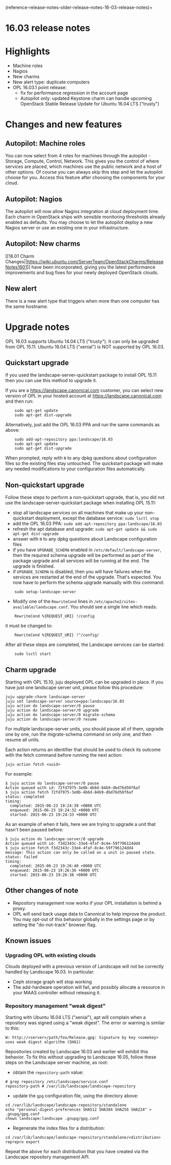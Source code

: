 (reference-release-notes-older-release-notes-16-03-release-notes)=
# 16.03 release notes

# Highlights
 * Machine roles
 * Nagios
 * New charms
 * New alert type: duplicate computers
 * OPL 16.03.1 point release:
   * fix for performance regression in the account page
   * Autopilot only: updated Keystone charm can handle upcoming OpenStack Stable Release Update for Ubuntu 16.04 LTS ("trusty")

# Changes and new features

## Autopilot: Machine roles

You can now select from 4 roles for machines through the autopilot - Storage, Compute, Control, Network.  This gives you the control of where services are placed, which machines use the public network and a host of other options.  Of course you can always skip this step and let the autopilot choose for you.  Access this feature after choosing the components for your cloud.

## Autopilot: Nagios

The autopilot will now allow Nagios integration at cloud deployment time.  Each charm in OpenStack ships with sensible monitoring thresholds already enabled as defaults. You may choose to let the autopilot deploy a new Nagios server or use an existing one in your infrastructure.

## Autopilot: New charms

[[16.01 Charm Changes||https://wiki.ubuntu.com/ServerTeam/OpenStackCharms/ReleaseNotes1601]] have been incorporated, giving you the latest performance improvements and bug fixes for your newly deployed OpenStack clouds.

## New alert
There is a new alert type that triggers when more than one computer has the same hostname.

# Upgrade notes
OPL 16.03 supports Ubuntu 14.04 LTS ("trusty"). It can only be upgraded from OPL 15.11. Ubuntu 16.04 LTS ("xenial") is NOT supported by OPL 16.03.


## Quickstart upgrade
If you used the landscape-server-quickstart package to install OPL 15.11 then you can use this method to upgrade it.

If you are a https://landscape.canonical.com customer, you can select new version of OPL in your hosted account at https://landscape.canonical.com and then run:
```text
    sudo apt-get update
    sudo apt-get dist-upgrade
```
Alternatively, just add the OPL 16.03 PPA and run the same commands as above:
```text
    sudo add-apt-repository ppa:landscape/16.03
    sudo apt-get update
    sudo apt-get dist-upgrade
```
When prompted, reply with `N` to any dpkg questions about configuration files so the existing files stay untouched. The quickstart package will make any needed modifications to your configuration files automatically. 

## Non-quickstart upgrade
Follow these steps to perform a non-quickstart upgrade, that is, you did not use the landscape-server-quickstart package when installing OPL 15.11:
 * stop all landscape services on all machines that make up your non-quickstart deployment, except the database service: `sudo lsctl stop`
 * add the OPL 16.03 PPA: `sudo add-apt-repository ppa:landscape/16.03`
 * refresh the apt database and upgrade: `sudo apt-get update && sudo apt-get dist-upgrade`
 * answer with `N` to any dpkg questions about Landscape configuration files
 * if you have `UPGRADE_SCHEMA` enabled in `/etc/default/landscape-server`, then the required schema upgrade will be performed as part of the package upgrade and all services will be running at the end. The upgrade is finished.
 * if `UPGRADE_SCHEMA` is disabled, then you will have failures when the services are restarted at the end of the upgrade. That's expected. You now have to perform the schema upgrade manually with this command: 
```text
    sudo setup-landscape-server
```
 * Modify one of the `RewriteCond` lines in `/etc/apache2/sites-available/landscape.conf`. You should see a single line which reads:
```text
    RewriteCond %{REQUEST_URI} !/config
```
  it must be changed to:
```text
    RewriteCond %{REQUEST_URI} !^/config/
```
  After all these steps are completed, the Landscape services can be started: 
```text
    sudo lsctl start
```

## Charm upgrade

Starting with OPL 15.10, juju deployed OPL can be upgraded in place.  If you have just one landscape server unit, please follow this procedure:

```text
juju upgrade-charm landscape-server
juju set landscape-server source=ppa:landscape/16.03
juju action do landscape-server/0 pause
juju action do landscape-server/0 upgrade
juju action do landscape-server/0 migrate-schema
juju action do landscape-server/0 resume
```

For multiple landscape-server units, you should pause all of them, upgrade one by one, run the migrate-schema command on only one, and then resume all units.

Each action returns an identifier that should be used to check its outcome with the fetch command before running the next action:

```text
juju action fetch <uuid>
```

For example:

```text
$ juju action do landscape-server/0 pause
Action queued with id: 72fd7975-3e0b-4b6d-84b9-dbd76d50f6af
$ juju action fetch 72fd7975-3e0b-4b6d-84b9-dbd76d50f6af
status: completed
timing:
  completed: 2015-06-23 19:24:39 +0000 UTC
  enqueued: 2015-06-23 19:24:32 +0000 UTC
  started: 2015-06-23 19:24:33 +0000 UTC
```

As an example of when it fails, here we are trying to upgrade a unit that hasn't been paused before:

```text
$ juju action do landscape-server/0 upgrade
Action queued with id: f3d2343c-33e4-4faf-8c4e-59f796124dd4
$ juju action fetch f3d2343c-33e4-4faf-8c4e-59f796124dd4
message: This action can only be called on a unit in paused state.
status: failed
timing:
  completed: 2015-06-23 19:26:40 +0000 UTC
  enqueued: 2015-06-23 19:26:36 +0000 UTC
  started: 2015-06-23 19:26:38 +0000 UTC
```

## Other changes of note

 * Repository management now works if your OPL installation is behind a proxy.
 * OPL will send back usage data to Canonical to help improve the product.  You may opt-out of this behavior globally in the settings page or by setting the "do-not-track" browser flag. 

## Known issues

### Upgrading OPL with existing clouds

Clouds deployed with a previous version of Landscape will not be correctly handled by Landscape 16.03. In particular:
 * Ceph storage graph will stop working
 * The add-hardware operation will fail, and possibly allocate a resource in your MAAS controller without releasing it.

### Repository management "weak digest"
Starting with Ubuntu 16.04 LTS ("xenial"), apt will complain when a repository was signed using a "weak digest". The error or warning is similar to this:
```text
W: http://<server>/path/foo/Release.gpg: Signature by key <somekey> uses weak digest algorithm (SHA1)
```
Repositories created by Landscape 16.03 and earlier will exhibit this behavior. To fix this without upgrading to Landscape 16.05, follow these steps on the Landscape server machine, as root:
 * obtain the `repository-path` value:
```text
# grep repository /etc/landscape/service.conf 
repository-path # /var/lib/landscape/landscape-repository
```
 * update the `gpg` configuration file, using the directory above:
```text
cd /var/lib/landscape/landscape-repository/standalone
echo "personal-digest-preferences SHA512 SHA384 SHA256 SHA224" > .gnupg/gpg.conf
chown landscape:landscape .gnupg/gpg.conf
```
 * Regenerate the index files for a distribution:
```text
cd /var/lib/landscape/landscape-repository/standalone/<distribution>
reprepro export
```
Repeat the above for each distribution that you have created via the Landscape repository management API.

